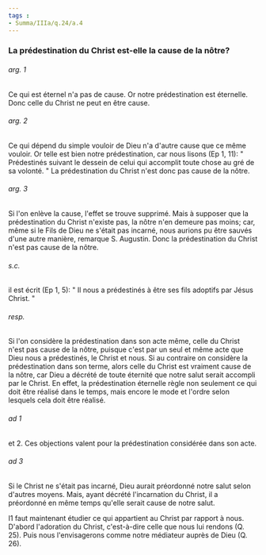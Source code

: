 ```yaml
---
tags : 
- Summa/IIIa/q.24/a.4
---
```


### La prédestination du Christ est-elle la cause de la nôtre?

###### arg. 1
Ce qui est éternel n'a pas de cause. Or notre prédestination est éternelle. Donc celle du Christ ne peut en être cause. 

###### arg. 2
Ce qui dépend du simple vouloir de Dieu n'a d'autre cause que ce même vouloir. Or telle est bien notre prédestination, car nous lisons (Ep 1, 11): " Prédestinés suivant le dessein de celui qui accomplit toute chose au gré de sa volonté. " La prédestination du Christ n'est donc pas cause de la nôtre. 

###### arg. 3
Si l'on enlève la cause, l'effet se trouve supprimé. Mais à supposer que la prédestination du Christ n'existe pas, la nôtre n'en demeure pas moins; car, même si le Fils de Dieu ne s'était pas incarné, nous aurions pu être sauvés d'une autre manière, remarque S. Augustin. Donc la prédestination du Christ n'est pas cause de la nôtre. 

###### s.c.
il est écrit (Ep 1, 5): " Il nous a prédestinés à être ses fils adoptifs par Jésus Christ. " 

###### resp.
Si l'on considère la prédestination dans son acte même, celle du Christ n'est pas cause de la nôtre, puisque c'est par un seul et même acte que Dieu nous a prédestinés, le Christ et nous. Si au contraire on considère la prédestination dans son terme, alors celle du Christ est vraiment cause de la nôtre, car Dieu a décrété de toute éternité que notre salut serait accompli par le Christ. En effet, la prédestination éternelle règle non seulement ce qui doit être réalisé dans le temps, mais encore le mode et l'ordre selon lesquels cela doit être réalisé. 

###### ad 1
et 2. Ces objections valent pour la prédestination considérée dans son acte. 

###### ad 3
Si le Christ ne s'était pas incarné, Dieu aurait préordonné notre salut selon d'autres moyens. Mais, ayant décrété l'incarnation du Christ, il a préordonné en même temps qu'elle serait cause de notre salut. 

I1 faut maintenant étudier ce qui appartient au Christ par rapport à nous. D'abord l'adoration du Christ, c'est-à-dire celle que nous lui rendons (Q. 25). Puis nous l'envisagerons comme notre médiateur auprès de Dieu (Q. 26). 

